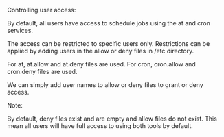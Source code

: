 Controlling user access:

By default, all users have access to schedule jobs 
using the at and cron services.

The access can be restricted to specific users only.
Restrictions can be applied by adding users in the
allow or deny files in /etc directory.

For at, at.allow and at.deny files are used.
For cron, cron.allow and cron.deny files are used.

We can simply add user names to allow or deny files to
grant or deny access.


Note: 

By default, deny files exist and are empty and allow
files do not exist. This mean all users will have full
access to using both tools by default.


